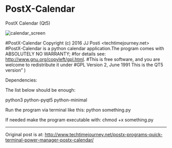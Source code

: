 # PostX-Calendar
PostX Calendar (Qt5)

![calendar_screen](https://user-images.githubusercontent.com/29865797/28212448-133cf42e-68aa-11e7-8288-838f62aa5a3c.jpg)

#PostX-Calendar Copyright (c) 2016 JJ Posti <techtimejourney.net>
#PostX-Calendar is a python calendar application.The program comes with ABSOLUTELY NO WARRANTY;
#for details see: http://www.gnu.org/copyleft/gpl.html.
#This is free software, and you are welcome to redistribute it under
#GPL Version 2, June 1991 This is the QT5 version” )

Dependencies:

The list below should be enough:

python3 python-pyqt5 python-minimal
 
Run the program via terminal like this: python something.py

If needed make the program executable with: chmod +x something.py
__________________________
Original post is at:
http://www.techtimejourney.net/postx-programs-quick-terminal-power-manager-postx-calendar/
